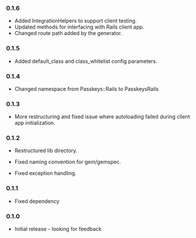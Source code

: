 ### 0.1.6

* Added IntegrationHelpers to support client testing.
* Updated methods for interfacing with Rails client app.
* Changed route path added by the generator.

### 0.1.5

* Added default_class and class_whitelist config parameters.

### 0.1.4

* Changed namespace from Passkeys::Rails to PasskeysRails

### 0.1.3

* More restructuring and fixed issue where autoloading failed
  during client app initialization.

### 0.1.2

* Restructured lib directory.

* Fixed naming convention for gem/gemspec.

* Fixed exception handling.

### 0.1.1

* Fixed dependency

### 0.1.0

* Initial release - looking for feedback

